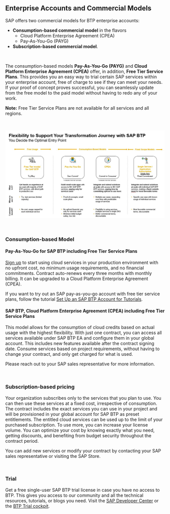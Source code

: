 ## Enterprise Accounts and Commercial Models 

SAP offers two commercial models for BTP enterprise accounts: 
- **Consumption-based commercial model** in the flavors
    - Cloud Platform Enterprise Agreement (CPEA)
    - Pay-As-You-Go (PAYG)
- **Subscription-based commercial model**. 

<br>

The consumption-based models **Pay-As-You-Go (PAYG)** and **Cloud Platform Enterprise Agreement (CPEA)** offer, in addition, **Free Tier Service Plans**. 
This provides you an easy way to trial certain SAP services within your enterprise account, free of charge to see if they can meet your needs. 
If your proof of concept proves successful, you can seamlessly update from the free model to the paid model without having to redo any of your work.

**Note:** Free Tier Service Plans are not available for all services and all regions.

<br>

![](images/2_btp_licenses.png)

<br>

### Consumption-based Model

#### Pay-As-You-Go for SAP BTP including Free Tier Service Plans

[Sign up]((https://store.sap.com/dcp/en/product/display-9999951781_live_v1)) to start using cloud services in your production environment with no upfront cost, no minimum usage requirements, and no financial commitments. 
Contract auto-renews every three months with monthly billing. 
It can be upgraded to a Cloud Platform Enterprise Agreement (CPEA).

If you want to try out an SAP pay-as-you-go account with free tier service plans, follow the tutorial [Set Up an SAP BTP Account for Tutorials](https://developers.sap.com/group.btp-setup.html).



#### SAP BTP, Cloud Platform Enterprise Agreement (CPEA) including Free Tier Service Plans

This model allows for the consumption of cloud credits based on actual usage with the highest flexibility. 
With just one contract, you can access all services available under SAP BTP EA and configure them in your global account. 
This includes new features available after the contract signing date. 
Consume services based on project requirements, without having to change your contract, and only get charged for what is used.

Please reach out to your SAP sales representative for more information. 

<br>

### Subscription-based pricing

Your organization subscribes only to the services that you plan to use. You can then use these services at a fixed cost, irrespective of consumption.
The contract includes the exact services you can use in your project and will be provisioned in your global account for SAP BTP as preset entitlements. 
The entitled cloud services can be used up to the limit of your purchased subscription. 
To use more, you can increase your license volume.
You can optimize your cost by knowing exactly what you need, getting discounts, and benefiting from budget security throughout the contract period.

You can add new services or modify your contract by contacting your SAP sales representative or visiting the SAP Store. 

<br>

### Trial

Get a free single-user SAP BTP trial license in case you have no access to BTP. 
This gives you access to our community and all the technical resources, tutorials, or blogs you need. 
Visit the [SAP Developer Center](https://developers.sap.com/) or the [BTP Trial cockpit](https://account.hanatrial.ondemand.com/trial/#/home/trial).

